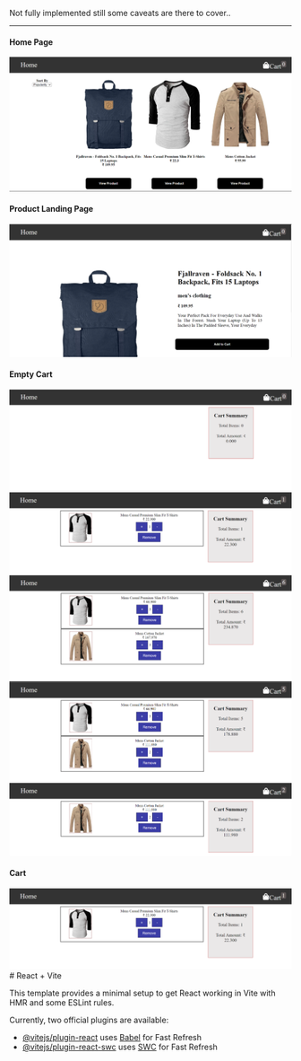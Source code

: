 <p> Not fully implemented still some caveats are there to cover..</p>
<hr>
<h4>Home Page</h4>
<img src="Home.png">
<br>
<h4>Product Landing Page</h4>
<img src="Product_landing.png">
<br>
<h4>Empty Cart</h4>
<img src="Empty_cart.png">
<img src="cart.png">
<img src="Cart1.png">
<img src="cart2.png">
<img src="cart3.png">
<br>
<h4>Cart</h4>
<img src="cart.png">
# React + Vite

This template provides a minimal setup to get React working in Vite with HMR and some ESLint rules.

Currently, two official plugins are available:

- [@vitejs/plugin-react](https://github.com/vitejs/vite-plugin-react/blob/main/packages/plugin-react/README.md) uses [Babel](https://babeljs.io/) for Fast Refresh
- [@vitejs/plugin-react-swc](https://github.com/vitejs/vite-plugin-react-swc) uses [SWC](https://swc.rs/) for Fast Refresh
